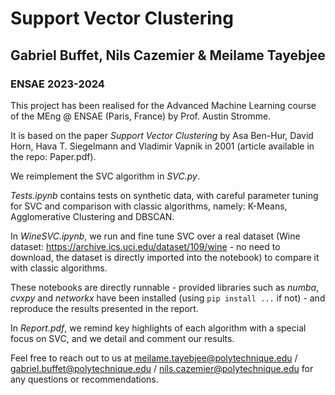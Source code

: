 # Support Vector Clustering

## Gabriel Buffet, Nils Cazemier & Meilame Tayebjee
### ENSAE 2023-2024

This project has been realised for the Advanced Machine Learning course of the MEng @ ENSAE (Paris, France) by Prof. Austin Stromme.

It is based on the paper _Support Vector Clustering_ by Asa Ben-Hur, David Horn, Hava T. Siegelmann and Vladimir Vapnik in 2001 (article available in the repo: Paper.pdf).

We reimplement the SVC algorithm in _SVC.py_.

_Tests.ipynb_ contains tests on synthetic data, with careful parameter tuning for SVC and comparison with classic algorithms, namely: K-Means, Agglomerative Clustering and DBSCAN.

 In _WineSVC.ipynb_, we run and fine tune SVC over a real dataset (Wine dataset: https://archive.ics.uci.edu/dataset/109/wine - no need to download, the dataset is directly imported into the notebook) to compare it with classic algorithms.

 These notebooks are directly runnable - provided libraries such as _numba_, _cvxpy_ and _networkx_  have been installed (using  $\texttt{pip install ...}$ if not) - and reproduce the results presented in the report.

 In _Report.pdf_, we remind key highlights of each algorithm with a special focus on SVC, and we detail and comment our results.
 
Feel free to reach out to us at meilame.tayebjee@polytechnique.edu / gabriel.buffet@polytechnique.edu / nils.cazemier@polytechnique.edu for any questions or recommendations.
